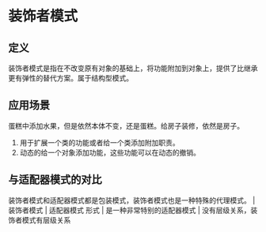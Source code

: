 # 装饰者模式

## 定义
 装饰者模式是指在不改变原有对象的基础上，将功能附加到对象上，提供了比继承更有弹性的替代方案。属于结构型模式。

## 应用场景
蛋糕中添加水果，但是依然本体不变，还是蛋糕。给房子装修，依然是房子。
1. 用于扩展一个类的功能或者给一个类添加附加职责。
2. 动态的给一个对象添加功能，这些功能可以在动态的撤销。

## 与适配器模式的对比
装饰者模式和适配器模式都是包装模式，装饰者模式也是一种特殊的代理模式。
 | 装饰者模式 | 适配器模式
形式 | 是一种非常特别的适配器模式 | 没有层级关系，装饰者模式有层级关系